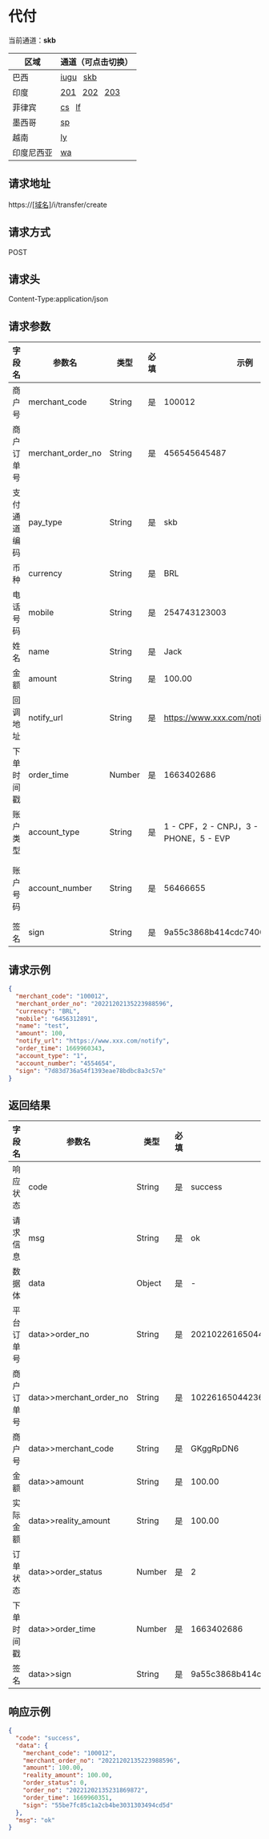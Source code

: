 # 代付

当前通道：**skb**

| 区域 | 通道（可点击切换）|
| --- |-----------------------------------------------------|
| 巴西 | [iugu](代付.html)&nbsp;&nbsp; [skb](代付(skb).html)|
| 印度 | [201](代付(dd).html)&nbsp;&nbsp; [202](代付(wd).html)&nbsp;&nbsp; [203](代付(203).html)|
| 菲律宾 | [cs](代付(cs).html)&nbsp;&nbsp; [lf](代付(lf).html) |
| 墨西哥 | [sp](代付(sp).html)|
| 越南 | [ly](代付(ly).html)|
| 印度尼西亚 | [wa](代付(wa).html)|

## 请求地址
https://[[域名]](../help/区域域名.html)/i/transfer/create

## 请求方式
POST

## 请求头
Content-Type:application/json

## 请求参数

| 字段名 | 参数名 | 类型 | 必填 | 示例 | 描述 |
|-----|-----|-----|-----|-----|-----|
|商户号|merchant_code|String|是|100012|商户后台分配的商户号(商户系统->账户信息获取) |
|商户订单号|merchant_order_no|String|是|456545645487|商户系统商户订单号，要求32个字符内 |
|支付通道编码|pay_type|String|是|skb|示例中的固定值|
|币种|currency|String|是|BRL|雷亚尔|
|电话号码|mobile|String|是|254743123003|收款人联系方式|
|姓名|name|String|是|Jack|收款人姓名|
|金额|amount|String|是|100.00|单位(元)，保留两位小数|
|回调地址|notify_url|String|是|https://www.xxx.com/notify|付款成功后支付系统通过该地址通知支付结果|
|下单时间戳|order_time|Number|是|1663402686|精确到秒|
|账户类型|account_type|String|是|1 - CPF，2 - CNPJ，3 - EMAIL，4 - PHONE，5 - EVP | 1-5分别对应五种账户类型|
|账户号码|account_number|String|是|56466655|根据account_type填写相应账户类型的号码；Pix号(支持格式: 用户的邮箱/带国际区号手机号(例如+55XXXXXXX)/CPF/CNPJ/EVP|
|签名|sign|String|是|9a55c3868b414cdc740068420a2d3q00|[签名算法](../rule/签名算法.html)|

## 请求示例

```json
{
  "merchant_code": "100012",
  "merchant_order_no": "20221202135223988596",
  "currency": "BRL",
  "mobile": "6456312891",
  "name": "test",
  "amount": 100,
  "notify_url": "https://www.xxx.com/notify",
  "order_time": 1669960343,
  "account_type": "1",
  "account_number": "4554654",
  "sign": "7d83d736a54f1393eae78bdbc8a3c57e"
}
```

## 返回结果

|字段名|参数名|类型|必填|示例|描述|
|-----|-------------------------|-----|-----|-----|-----|
|响应状态|code|String|是|success|success/fail/error|
|请求信息|msg|String|是|ok|返回的请求信息|
|数据体|data|Object|是|-|以下为数据体属性|
|平台订单号|data>>order_no|String|是|20210226165044236|系统生成的平台订单号|
|商户订单号|data>>merchant_order_no|String|是|10226165044236|商户系统商户订单号，要求32个字符内|
|商户号|data>>merchant_code|String|是|GKggRpDN6|商户后台分配的商户号(商户系统->账户信息获取)|
|金额|data>>amount|String|是|100.00|单位(元)，保留两位小数|
|实际金额|data>>reality_amount|String|是|100.00|单位(元)，保留两位小数|
|订单状态|data>>order_status|Number|是|2|[参数说明](../help/参数说明.html#订单状态)|
|下单时间戳|data>>order_time|Number|是|1663402686|精确到秒|
|签名|data>>sign|String|是|9a55c3868b414cdc740068420a2d3q00|[签名算法](../rule/签名算法.html)|

## 响应示例

```json
{
  "code": "success",
  "data": {
    "merchant_code": "100012",
    "merchant_order_no": "20221202135223988596",
    "amount": 100.00,
    "reality_amount": 100.00,
    "order_status": 0,
    "order_no": "20221202135231869872",
    "order_time": 1669960351,
    "sign": "55be7fc85c1a2cb4be3031303494cd5d"
  },
  "msg": "ok"
}
```
